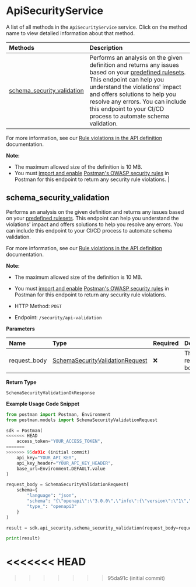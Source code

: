 # ApiSecurityService

A list of all methods in the `ApiSecurityService` service. Click on the method name to view detailed information about that method.

| Methods                                                   | Description                                                                                                                                                                                                                                                                                                                                                                                                     |
| :-------------------------------------------------------- | :-------------------------------------------------------------------------------------------------------------------------------------------------------------------------------------------------------------------------------------------------------------------------------------------------------------------------------------------------------------------------------------------------------------- |
| [schema_security_validation](#schema_security_validation) | Performs an analysis on the given definition and returns any issues based on your [predefined rulesets](https://learning.postman.com/docs/api-governance/configurable-rules/configurable-rules-overview/). This endpoint can help you understand the violations' impact and offers solutions to help you resolve any errors. You can include this endpoint to your CI/CD process to automate schema validation. |

For more information, see our [Rule violations in the API definition](https://learning.postman.com/docs/api-governance/api-definition/api-definition-warnings/) documentation.

**Note:**

- The maximum allowed size of the definition is 10 MB.
- You must [import and enable](https://learning.postman.com/docs/api-governance/configurable-rules/configuring-api-security-rules/) [Postman's OWASP security rules](https://postman.postman.co/api-governance/libraries/postman_owasp/view) in Postman for this endpoint to return any security rule violations.
  |

## schema_security_validation

Performs an analysis on the given definition and returns any issues based on your [predefined rulesets](https://learning.postman.com/docs/api-governance/configurable-rules/configurable-rules-overview/). This endpoint can help you understand the violations' impact and offers solutions to help you resolve any errors. You can include this endpoint to your CI/CD process to automate schema validation.

For more information, see our [Rule violations in the API definition](https://learning.postman.com/docs/api-governance/api-definition/api-definition-warnings/) documentation.

**Note:**

- The maximum allowed size of the definition is 10 MB.
- You must [import and enable](https://learning.postman.com/docs/api-governance/configurable-rules/configuring-api-security-rules/) [Postman's OWASP security rules](https://postman.postman.co/api-governance/libraries/postman_owasp/view) in Postman for this endpoint to return any security rule violations.

- HTTP Method: `POST`
- Endpoint: `/security/api-validation`

**Parameters**

| Name         | Type                                                                            | Required | Description       |
| :----------- | :------------------------------------------------------------------------------ | :------- | :---------------- |
| request_body | [SchemaSecurityValidationRequest](../models/SchemaSecurityValidationRequest.md) | ❌       | The request body. |

**Return Type**

`SchemaSecurityValidationOkResponse`

**Example Usage Code Snippet**

```python
from postman import Postman, Environment
from postman.models import SchemaSecurityValidationRequest

sdk = Postman(
<<<<<<< HEAD
    access_token="YOUR_ACCESS_TOKEN",
=======
>>>>>>> 95da91c (initial commit)
    api_key="YOUR_API_KEY",
    api_key_header="YOUR_API_KEY_HEADER",
    base_url=Environment.DEFAULT.value
)

request_body = SchemaSecurityValidationRequest(
    schema={
        "language": "json",
        "schema": "{\"openapi\":\"3.0.0\",\"info\":{\"version\":\"1\",\"title\":\"temp\",\"license\":{\"name\":\"MIT\"}},\"servers\":[{\"url\":\"https://petstore.swagger.io/v1\"}],\"paths\":{\"/user\":{\"get\":{\"summary\":\"Details about a user\",\"operationId\":\"listUser\",\"tags\":[\"user\"],\"parameters\":[{\"name\":\"id\",\"in\":\"query\",\"description\":\"ID of the user\",\"required\":true,\"schema\":{\"type\":\"integer\",\"format\":\"int32\"}}],\"responses\":{\"200\":{\"description\":\"Details about a user\",\"headers\":{\"x-next\":{\"description\":\"A link to the next page of responses\",\"schema\":{\"type\":\"string\"}}},\"content\":{\"application/json\":{\"schema\":{$ref:\"#/components/schemas/User\"}}}},\"default\":{\"description\":\"unexpected error\",\"content\":{\"application/json\":{\"schema\":{$ref:\"#/components/schemas/Error\"}}}}}}}},\"components\":{\"schemas\":{\"User\":{\"type\":\"object\",\"required\":[\"id\",\"name\"],\"properties\":{\"id\":{\"type\":\"integer\",\"format\":\"int64\"},\"name\":{\"type\":\"string\"},\"tag\":{\"type\":\"string\"}}},\"Error\":{\"type\":\"object\",\"required\":[\"code\",\"message\"],\"properties\":{\"code\":{\"type\":\"integer\",\"format\":\"int32\"},\"message\":{\"type\":\"string\"}}}},\"securitySchemes\":{\"BasicAuth\":{\"type\":\"http\",\"scheme\":\"basic\"}}},\"security\":[{\"BasicAuth\":[]}]}",
        "type_": "openapi3"
    }
)

result = sdk.api_security.schema_security_validation(request_body=request_body)

print(result)
```
<<<<<<< HEAD
=======

<!-- This file was generated by liblab | https://liblab.com/ -->
>>>>>>> 95da91c (initial commit)
